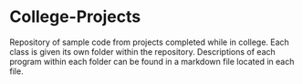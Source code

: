# College-Projects
Repository of sample code from projects completed while in college. Each class is given its own folder within the repository. Descriptions of each program within each folder can be found in a markdown file located in each file.
